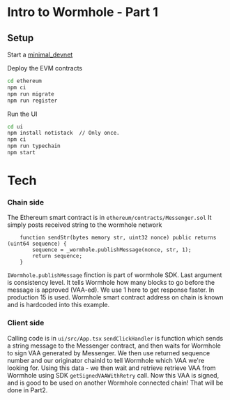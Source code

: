 # Intro to Wormhole - Part 1

## Setup

Start a [minimal_devnet](../../../minimal_devnet/)

Deploy the EVM contracts

```bash
cd ethereum
npm ci
npm run migrate
npm run register
```

Run the UI

```bash
cd ui
npm install notistack  // Only once.
npm ci
npm run typechain
npm start
```

# Tech
### Chain side
The Ethereum smart contract is in
`ethereum/contracts/Messenger.sol`
It simply posts received string to the wormhole network
```
    function sendStr(bytes memory str, uint32 nonce) public returns (uint64 sequence) {
        sequence = _wormhole.publishMessage(nonce, str, 1);
        return sequence;
    }
```
`IWormhole.publishMessage` finction is part of wormhole SDK. Last argument is consistency level. It tells Wormhole how many blocks to go before the message is approved (VAA-ed). We use 1 here to get response faster. In production 15 is used.
Wormhole smart contract address on chain is known and is hardcoded into this example.

### Client side
Calling code is in
`ui/src/App.tsx`
`sendClickHandler` is function which sends a string message to the Messenger contract, and then waits for Wormhole to sign VAA generated by Messenger. We then use returned sequence number and our originator chainId to tell Wormhole which VAA we're looking for. Using this data - we then wait and retrieve retrieve VAA from Wormhole using SDK `getSignedVAAWithRetry` call. Now this VAA is signed, and is good to be used on another Wormhole connected chain! That will be done in Part2.
